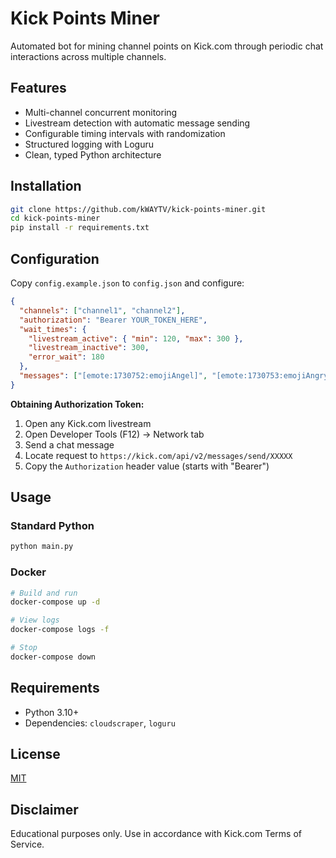 # Kick Points Miner

Automated bot for mining channel points on Kick.com through periodic chat interactions across multiple channels.

## Features

- Multi-channel concurrent monitoring
- Livestream detection with automatic message sending
- Configurable timing intervals with randomization
- Structured logging with Loguru
- Clean, typed Python architecture

## Installation

```bash
git clone https://github.com/kWAYTV/kick-points-miner.git
cd kick-points-miner
pip install -r requirements.txt
```

## Configuration

Copy `config.example.json` to `config.json` and configure:

```json
{
  "channels": ["channel1", "channel2"],
  "authorization": "Bearer YOUR_TOKEN_HERE",
  "wait_times": {
    "livestream_active": { "min": 120, "max": 300 },
    "livestream_inactive": 300,
    "error_wait": 180
  },
  "messages": ["[emote:1730752:emojiAngel]", "[emote:1730753:emojiAngry]"]
}
```

**Obtaining Authorization Token:**

1. Open any Kick.com livestream
2. Open Developer Tools (F12) → Network tab
3. Send a chat message
4. Locate request to `https://kick.com/api/v2/messages/send/XXXXX`
5. Copy the `Authorization` header value (starts with "Bearer")

## Usage

### Standard Python

```bash
python main.py
```

### Docker

```bash
# Build and run
docker-compose up -d

# View logs
docker-compose logs -f

# Stop
docker-compose down
```

## Requirements

- Python 3.10+
- Dependencies: `cloudscraper`, `loguru`

## License

[MIT](LICENSE)

## Disclaimer

Educational purposes only. Use in accordance with Kick.com Terms of Service.
